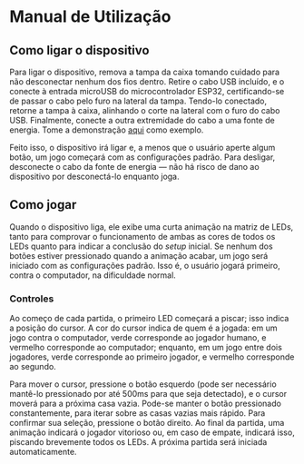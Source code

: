 # Manual de Utilização

## Como ligar o dispositivo

Para ligar o dispositivo, remova a tampa da caixa tomando cuidado para não
desconectar nenhum dos fios dentro. Retire o cabo USB incluído, e o conecte à
entrada microUSB do microcontrolador ESP32, certificando-se de passar o cabo
pelo furo na lateral da tampa. Tendo-lo conectado, retorne a tampa à caixa,
alinhando o corte na lateral com o furo do cabo USB. Finalmente, conecte a
outra extremidade do cabo a uma fonte de energia. Tome a demonstração
[aqui](Apresentacao/Vídeos/demo_setup.mkv) como exemplo.

Feito isso, o dispositivo irá ligar e, a menos que o usuário aperte algum
botão, um jogo começará com as configurações padrão. Para desligar, desconecte
o cabo da fonte de energia — não há risco de dano ao dispositivo por
desconectá-lo enquanto joga.


## Como jogar

Quando o dispositivo liga, ele exibe uma curta animação na matriz de LEDs,
tanto para comprovar o funcionamento de ambas as cores de todos os LEDs quanto
para indicar a conclusão do *setup* inicial. Se nenhum dos botões estiver
pressionado quando a animação acabar, um jogo será iniciado com as
configurações padrão. Isso é, o usuário jogará primeiro, contra o computador,
na dificuldade normal.

### Controles

Ao começo de cada partida, o primeiro LED começará a piscar; isso indica a
posição do cursor. A cor do cursor indica de quem é a jogada: em um jogo contra
o computador, verde corresponde ao jogador humano, e vermelho corresponde ao
computador; enquanto, em um jogo entre dois jogadores, verde corresponde ao
primeiro jogador, e vermelho corresponde ao segundo.

Para mover o cursor, pressione o botão esquerdo (pode ser necessário mantê-lo
pressionado por até 500ms para que seja detectado), e o cursor moverá para a
próxima casa vazia. Pode-se manter o botão pressionado constantemente, para
iterar sobre as casas vazias mais rápido. Para confirmar sua seleção, pressione
o botão direito. Ao final da partida, uma animação indicará o jogador vitorioso
ou, em caso de empate, indicará isso, piscando brevemente todos os LEDs. A
próxima partida será iniciada automaticamente.

